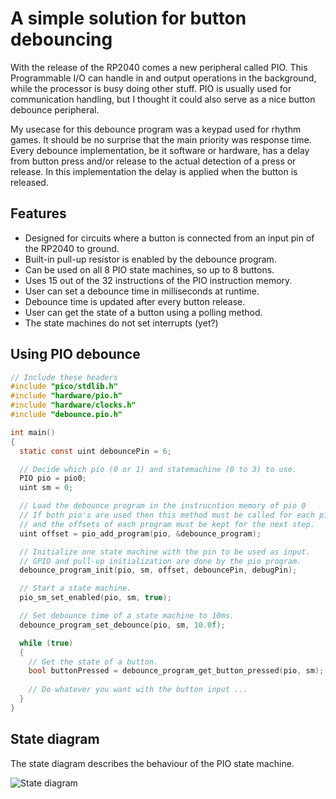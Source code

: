 # A simple solution for button debouncing

With the release of the RP2040 comes a new peripheral called PIO. This Programmable I/O can handle in and output operations in the background, while the processor is busy doing other stuff. PIO is usually used for communication handling, but I thought it could also serve as a nice button debounce peripheral.

My usecase for this debounce program was a keypad used for rhythm games. It should be no surprise that the main priority was response time. Every debounce implementation, be it software or hardware, has a delay from button press and/or release to the actual detection of a press or release. In this implementation the delay is applied when the button is released.

## Features
* Designed for circuits where a button is connected from an input pin of the RP2040 to ground.
* Built-in pull-up resistor is enabled by the debounce program.
* Can be used on all 8 PIO state machines, so up to 8 buttons.
* Uses 15 out of the 32 instructions of the PIO instruction memory.
* User can set a debounce time in milliseconds at runtime.
* Debounce time is updated after every button release.
* User can get the state of a button using a polling method.
* The state machines do not set interrupts (yet?)

## Using PIO debounce
```c
// Include these headers
#include "pico/stdlib.h"
#include "hardware/pio.h"
#include "hardware/clocks.h"
#include "debounce.pio.h"

int main() 
{
  static const uint debouncePin = 6;

  // Decide which pio (0 or 1) and statemachine (0 to 3) to use.
  PIO pio = pio0;
  uint sm = 0;

  // Load the debounce program in the instrucntion memory of pio 0
  // If both pio's are used then this method must be called for each pio
  // and the offsets of each program must be kept for the next step.
  uint offset = pio_add_program(pio, &debounce_program);

  // Initialize one state machine with the pin to be used as input.
  // GPIO and pull-up initialization are done by the pio program.
  debounce_program_init(pio, sm, offset, debouncePin, debugPin);

  // Start a state machine.
  pio_sm_set_enabled(pio, sm, true);

  // Set debounce time of a state machine to 10ms.
  debounce_program_set_debounce(pio, sm, 10.0f);

  while (true) 
  {
    // Get the state of a button.
    bool buttonPressed = debounce_program_get_button_pressed(pio, sm);
    
    // Do whatever you want with the button input ...
  }
}
```
## State diagram
The state diagram describes the behaviour of the PIO state machine.

![State diagram](https://user-images.githubusercontent.com/33899330/181623192-9c733956-471b-493d-9ed6-40da6a4b53b3.svg)